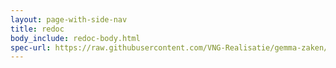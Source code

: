 ```yaml
---
layout: page-with-side-nav
title: redoc
body_include: redoc-body.html
spec-url: https://raw.githubusercontent.com/VNG-Realisatie/gemma-zaken/master/api-specificatie/drc/1.2.x/openapi.yaml
---
```


<redoc spec-url='{{ page.spec-url}}'></redoc>
